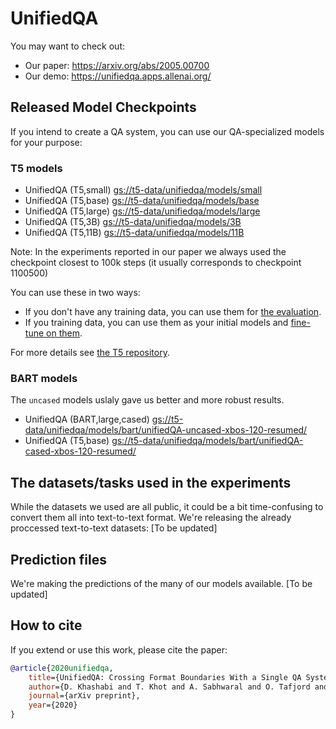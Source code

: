 # UnifiedQA


You may want to check out: 
 - Our paper: https://arxiv.org/abs/2005.00700
 - Our demo: https://unifiedqa.apps.allenai.org/


## Released Model Checkpoints

If you intend to create a QA system, you can use our QA-specialized models for your purpose: 


### T5 models 
 - UnifiedQA (T5,small) [gs://t5-data/unifiedqa/models/small](https://console.cloud.google.com/storage/browser/unifiedqa/models/small)  
 - UnifiedQA (T5,base) [gs://t5-data/unifiedqa/models/base](https://console.cloud.google.com/storage/browser/unifiedqa/models/base)
 - UnifiedQA (T5,large) [gs://t5-data/unifiedqa/models/large](https://console.cloud.google.com/storage/browser/unifiedqa/models/large)
 - UnifiedQA (T5,3B) [gs://t5-data/unifiedqa/models/3B](https://console.cloud.google.com/storage/browser/unifiedqa/models/3B)
 - UnifiedQA (T5,11B) [gs://t5-data/unifiedqa/models/11B](https://console.cloud.google.com/storage/browser/unifiedqa/models/11B)

Note: In the experiments reported in our paper we always used the checkpoint closest to 100k steps (it usually corresponds to checkpoint 1100500) 

You can use these in two ways: 
- If you don't have any training data, you can use them for [the evaluation](https://github.com/google-research/text-to-text-transfer-transformer#eval). 
- If you training data, you can use them as your initial models and [fine-tune on them](https://github.com/google-research/text-to-text-transfer-transformer#fine-tuning).

For more details see [the T5 repository](https://github.com/google-research/text-to-text-transfer-transformer). 

### BART models 
The `uncased` models uslaly gave us better and more robust results. 

 - UnifiedQA (BART,large,cased) [gs://t5-data/unifiedqa/models/bart/unifiedQA-uncased-xbos-120-resumed/](https://console.cloud.google.com/storage/browser/unifiedqa/models/bart/unifiedQA-uncased-xbos-120-resumed/)  
 - UnifiedQA (T5,base) [gs://t5-data/unifiedqa/models/bart/unifiedQA-cased-xbos-120-resumed/](https://console.cloud.google.com/storage/browser/unifiedqa/models/bart/unifiedQA-cased-xbos-120-resumed/)


## The datasets/tasks used in the experiments
While the datasets we used are all public, it could be a bit time-confusing to convert them all into text-to-text format. We're releasing the already proccessed text-to-text datasets: 
[To be updated]

## Prediction files 
We're making the predictions of the many of our models available. 
[To be updated]

## How to cite

If you extend or use this work, please cite the paper: 
```bibtex
@article{2020unifiedqa,
    title={UnifiedQA: Crossing Format Boundaries With a Single QA System},
    author={D. Khashabi and T. Khot and A. Sabhwaral and O. Tafjord and P. Clark and H. Hajishirzi},
    journal={arXiv preprint},
    year={2020}
}
```

